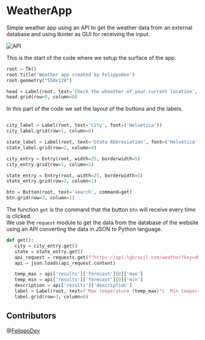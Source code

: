 # WeatherApp
Simple weather app using an API to get the weather data from an external database and using tkinter as GUI for receiving the input.

![API](https://user-images.githubusercontent.com/65267252/115123455-824c9d00-9f93-11eb-8acd-1611661ff852.png)



This is the start of the code where we setup the surface of the app.
```python
root = Tk()
root.title('Weather app created by FelippoDev')
root.geometry("550x120")

head = Label(root, text='Check the wheather of your current location', font=("Helvetica"))
head.grid(row=0, column=0)

```

In this part of the code we set the layout of the buttons and the labels. 
```python

city_label = Label(root, text='City', font=('Helvetica'))
city_label.grid(row=1, column=0)

state_label = Label(root, text='State Abbreviation', font=('Helvetica'))
state_label.grid(row=2, column=0)

city_entry = Entry(root, width=25, borderwidth=5)
city_entry.grid(row=1, column=1)

state_entry = Entry(root, width=25, borderwidth=5)
state_entry.grid(row=2, column=1)

btn = Button(root, text='search', command=get)
btn.grid(row=3, column=1)

```

The function `get` is the command that the button `btn` will receive every time is clicked.  
We use the `request` module to get the data from the database of the website using an API converting the data in JSON to Python language.

 ```python
def get():
    city = city_entry.get()
    state = state_entry.get()
    api_request = requests.get(f"https://api.hgbrasil.com/weather?key=d08c55d1&amp;city_name={city},{state};locale=en")
    api = json.loads(api_request.content)

    temp_max = api['results']['forecast'][0]['max']
    temp_min = api['results']['forecast'][0]['min']
    description = api['results']['description']
    label = Label(root, text=f'Max temperature {temp_max}°C  Min temperature {temp_min}°C  {description}')
    label.grid(row=3, column=0)

```


## Contributors
@[FelippoDev](https://github.com/FelippoDev)